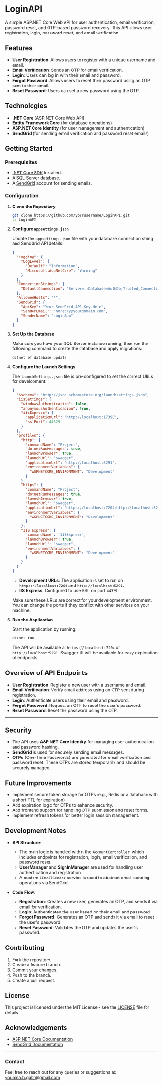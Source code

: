 # LoginAPI

A simple ASP.NET Core Web API for user authentication, email verification, password reset, and OTP-based password recovery. This API allows user registration, login, password reset, and email verification.

## Features

- **User Registration**: Allows users to register with a unique username and email.
- **Email Verification**: Sends an OTP for email verification.
- **Login**: Users can log in with their email and password.
- **Forgot Password**: Allows users to reset their password using an OTP sent to their email.
- **Reset Password**: Users can set a new password using the OTP.

## Technologies

- **.NET Core** (ASP.NET Core Web API)
- **Entity Framework Core** (for database operations)
- **ASP.NET Core Identity** (for user management and authentication)
- **SendGrid** (for sending email verification and password reset emails)

## Getting Started

### Prerequisites

- [.NET Core SDK](https://dotnet.microsoft.com/download) installed.
- A SQL Server database.
- A [SendGrid](https://sendgrid.com/) account for sending emails.

### Configuration

1. **Clone the Repository**

    ```bash
    git clone https://github.com/yourusername/LoginAPI.git
    cd LoginAPI
    ```

2. **Configure `appsettings.json`**

    Update the `appsettings.json` file with your database connection string and SendGrid API details:

    ```json
    {
      "Logging": {
        "LogLevel": {
          "Default": "Information",
          "Microsoft.AspNetCore": "Warning"
        }
      },
      "ConnectionStrings": {
        "DefaultConnection": "Server=.;Database=AuthDb;Trusted_Connection=True;MultipleActiveResultSets=true;TrustServerCertificate=True"
      },
      "AllowedHosts": "*",
      "SendGrid": {
        "ApiKey": "Your-SendGrid-API-Key-Here",
        "SenderEmail": "noreply@yourdomain.com",
        "SenderName": "LoginApp"
      }
    }
    ```

3. **Set Up the Database**

    Make sure you have your SQL Server instance running, then run the following command to create the database and apply migrations:

    ```bash
    dotnet ef database update
    ```

4. **Configure the Launch Settings**

    The `launchSettings.json` file is pre-configured to set the correct URLs for development:

    ```json
    {
      "$schema": "http://json.schemastore.org/launchsettings.json",
      "iisSettings": {
        "windowsAuthentication": false,
        "anonymousAuthentication": true,
        "iisExpress": {
          "applicationUrl": "http://localhost:17398",
          "sslPort": 44329
        }
      },
      "profiles": {
        "http": {
          "commandName": "Project",
          "dotnetRunMessages": true,
          "launchBrowser": true,
          "launchUrl": "swagger",
          "applicationUrl": "http://localhost:5291",
          "environmentVariables": {
            "ASPNETCORE_ENVIRONMENT": "Development"
          }
        },
        "https": {
          "commandName": "Project",
          "dotnetRunMessages": true,
          "launchBrowser": true,
          "launchUrl": "swagger",
          "applicationUrl": "https://localhost:7204;http://localhost:5291",
          "environmentVariables": {
            "ASPNETCORE_ENVIRONMENT": "Development"
          }
        },
        "IIS Express": {
          "commandName": "IISExpress",
          "launchBrowser": true,
          "launchUrl": "swagger",
          "environmentVariables": {
            "ASPNETCORE_ENVIRONMENT": "Development"
          }
        }
      }
    }
    ```

    - **Development URLs**: The application is set to run on `https://localhost:7204` and `http://localhost:5291`.
    - **IIS Express**: Configured to use SSL on port `44329`.

    Make sure these URLs are correct for your development environment. You can change the ports if they conflict with other services on your machine.

5. **Run the Application**

    Start the application by running:

    ```bash
    dotnet run
    ```

    The API will be available at `https://localhost:7204` or `http://localhost:5291`. Swagger UI will be available for easy exploration of endpoints.

## Overview of API Endpoints

- **User Registration**: Register a new user with a username and email.
- **Email Verification**: Verify email address using an OTP sent during registration.
- **Login**: Authenticate users using their email and password.
- **Forgot Password**: Request an OTP to reset the user's password.
- **Reset Password**: Reset the password using the OTP.

---

## Security

- The API uses **ASP.NET Core Identity** for managing user authentication and password hashing.
- **SendGrid** is used for securely sending email messages.
- **OTPs** (One-Time Passwords) are generated for email verification and password reset. These OTPs are stored temporarily and should be securely managed.

## Future Improvements

- Implement secure token storage for OTPs (e.g., Redis or a database with a short TTL for expiration).
- Add expiration logic for OTPs to enhance security.
- Add frontend support for handling OTP submission and reset forms.
- Implement refresh tokens for better login session management.

## Development Notes

- **API Structure**: 
  - The main logic is handled within the `AccountController`, which includes endpoints for registration, login, email verification, and password reset.
  - **UserManager** and **SignInManager** are used for handling user authentication and registration.
  - A custom `IEmailSender` service is used to abstract email-sending operations via SendGrid.

- **Code Flow**:
  - **Registration**: Creates a new user, generates an OTP, and sends it via email for verification.
  - **Login**: Authenticates the user based on their email and password.
  - **Forgot Password**: Generates an OTP and sends it via email to reset the user's password.
  - **Reset Password**: Validates the OTP and updates the user's password.

## Contributing

1. Fork the repository.
2. Create a feature branch.
3. Commit your changes.
4. Push to the branch.
5. Create a pull request.

## License

This project is licensed under the MIT License - see the [LICENSE](LICENSE) file for details.

## Acknowledgements

- [ASP.NET Core Documentation](https://docs.microsoft.com/en-us/aspnet/core/)
- [SendGrid Documentation](https://docs.sendgrid.com/)

---

### Contact

Feel free to reach out for any queries or suggestions at: youmna.h.gabr@gmail.com
